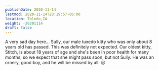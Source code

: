 ```yaml
---
publishDate: 2020-11-14
lastmod: 2020-11-14T20:19:57-06:00
location: Toledo,IA
weight: -20201114
draft: false
---
```


A very sad day here... Sully, our male tuxedo kitty who was only about 8 years old has passed. This was definitely not expected. Our oldest kitty, Stitch, is about 18 years of age and she's been in poor health for many months, so we expect that she might pass soon, but not Sully. He was an ornery, good boy, and he will be missed by all.  😢
